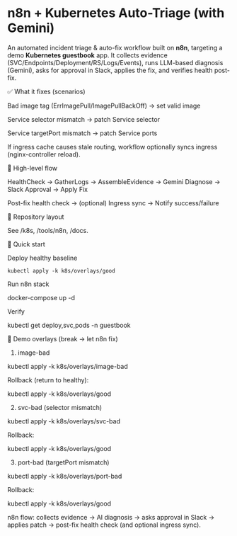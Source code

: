 # n8n + Kubernetes Auto-Triage (with Gemini)

An automated incident triage & auto-fix workflow built on **n8n**, targeting a demo **Kubernetes guestbook** app.
It collects evidence (SVC/Endpoints/Deployment/RS/Logs/Events), runs LLM-based diagnosis (Gemini),
asks for approval in Slack, applies the fix, and verifies health post-fix.

 ✅ What it fixes (scenarios) 

Bad image tag (ErrImagePull/ImagePullBackOff) → set valid image

Service selector mismatch → patch Service selector

Service targetPort mismatch → patch Service ports

If ingress cache causes stale routing, workflow optionally syncs ingress (nginx-controller reload).

🔁 High-level flow

HealthCheck → GatherLogs → AssembleEvidence → Gemini Diagnose → Slack Approval → Apply Fix

Post-fix health check → (optional) Ingress sync → Notify success/failure

📂 Repository layout

See /k8s, /tools/n8n, /docs.

🚀 Quick start

Deploy healthy baseline
```
kubectl apply -k k8s/overlays/good
```

Run n8n stack

docker-compose up -d
 
Verify

kubectl get deploy,svc,pods -n guestbook

🧪 Demo overlays (break → let n8n fix)

1) image-bad

kubectl apply -k k8s/overlays/image-bad


Rollback (return to healthy):

kubectl apply -k k8s/overlays/good


2) svc-bad (selector mismatch)

kubectl apply -k k8s/overlays/svc-bad


Rollback:

kubectl apply -k k8s/overlays/good


3) port-bad (targetPort mismatch)

kubectl apply -k k8s/overlays/port-bad


Rollback:

kubectl apply -k k8s/overlays/good


n8n flow: collects evidence → AI diagnosis → asks approval in Slack → applies patch → post-fix health check (and optional ingress sync).

